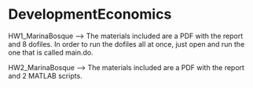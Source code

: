 # DevelopmentEconomics

HW1_MarinaBosque --> The materials included are a PDF with the report and 8 dofiles. In order to run the dofiles all at once, just open and run the one that is called main.do.

HW2_MarinaBosque --> The materials included are a PDF with the report and 2 MATLAB scripts. 
